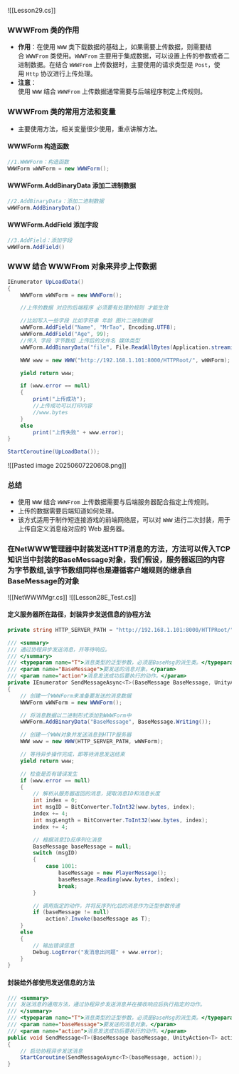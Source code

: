 ![[Lesson29.cs]]

### WWWFrom 类的作用
- **作用**：在使用 `WWW` 类下载数据的基础上，如果需要上传数据，则需要结合 `WWWFrom` 类使用。`WWWFrom` 主要用于集成数据，可以设置上传的参数或者二进制数据。在结合 `WWWFrom` 上传数据时，主要使用的请求类型是 `Post`，使用 `Http` 协议进行上传处理。
- **注意**：  
    使用 `WWW` 结合 `WWWFrom` 上传数据通常需要与后端程序制定上传规则。

### WWWFrom 类的常用方法和变量
- 主要使用方法，相关变量很少使用，重点讲解方法。
#### WWWForm 构造函数
```cs
//1.WWWForm：构造函数
WWWForm wWWForm = new WWWForm();
```
#### WWWForm.AddBinaryData 添加二进制数据
```cs
//2.AddBinaryData：添加二进制数据
wWWForm.AddBinaryData()
```
#### WWWForm.AddField 添加字段
```cs
//3.AddField：添加字段
wWWForm.AddField()
```
### WWW 结合 WWWFrom 对象来异步上传数据
```cs
IEnumerator UpLoadData()
{
    WWWForm wWWForm = new WWWForm();

    //上传的数据 对应的后端程序 必须要有处理的规则 才能生效

    //比如写入一些字段 比如字符串 年龄 图片二进制数据
    wWWForm.AddField("Name", "MrTao", Encoding.UTF8);
    wWWForm.AddField("Age", 99);
    //传入 字段 字节数组 上传后的文件名 媒体类型
    wWWForm.AddBinaryData("file", File.ReadAllBytes(Application.streamingAssetsPath + "/test.png"), "testtest.png", "application/octet-stream");

    WWW www = new WWW("http://192.168.1.101:8000/HTTPRoot/", wWWForm);

    yield return www;

    if (www.error == null)
    {
        print("上传成功");
        //上传成功可以打印内容
        //www.bytes
    }
    else
        print("上传失败" + www.error);
}

StartCoroutine(UpLoadData());
```

![[Pasted image 20250607220608.png]]

### 总结
- 使用 `WWW` 结合 `WWWFrom` 上传数据需要与后端服务器配合指定上传规则。
- 上传的数据需要后端知道如何处理。
- 该方式适用于制作短连接游戏的前端网络层，可以对 `WWW` 进行二次封装，用于上传自定义消息给对应的 Web 服务器。

### 在NetWWW管理器中封装发送HTTP消息的方法，方法可以传入TCP知识当中封装的BaseMessage对象，我们假设，服务器返回的内容为字节数组,该字节数组同样也是遵循客户端规则的继承自BaseMessage的对象

![[NetWWWMgr.cs]]
![[Lesson28E_Test.cs]]
#### 定义服务器所在路径，封装异步发送信息的协程方法
```cs
private string HTTP_SERVER_PATH = "http://192.168.1.101:8000/HTTPRoot/";

/// <summary>
/// 通过协程异步发送消息，并等待响应。
/// </summary>
/// <typeparam name="T">消息类型的泛型参数，必须是BaseMsg的派生类。</typeparam>
/// <param name="BaseMessage">要发送的消息对象。</param>
/// <param name="action">消息发送成功后要执行的动作。</param>
private IEnumerator SendMessageAsync<T>(BaseMessage BaseMessage, UnityAction<T> action) where T : BaseMessage
{
    // 创建一个WWWForm来准备要发送的消息数据
    WWWForm wWWForm = new WWWForm();

    // 将消息数据以二进制形式添加到WWWForm中
    wWWForm.AddBinaryData("BaseMessage", BaseMessage.Writing());

    // 创建一个WWW对象并发送消息到HTTP服务器
    WWW www = new WWW(HTTP_SERVER_PATH, wWWForm);

    // 等待异步操作完成，即等待消息发送结束
    yield return www;

    // 检查是否有错误发生
    if (www.error == null)
    {
        // 解析从服务器返回的消息，提取消息ID和消息长度
        int index = 0;
        int msgID = BitConverter.ToInt32(www.bytes, index);
        index += 4;
        int msgLength = BitConverter.ToInt32(www.bytes, index);
        index += 4;

        // 根据消息ID反序列化消息
        BaseMessage baseMessage = null;
        switch (msgID)
        {
            case 1001:
                baseMessage = new PlayerMessage();
                baseMessage.Reading(www.bytes, index);
                break;
        }

        // 调用指定的动作，并将反序列化后的消息作为泛型参数传递
        if (baseMessage != null)
            action?.Invoke(baseMessage as T);
    }
    else
    {
        // 输出错误信息
        Debug.LogError("发消息出问题" + www.error);
    }
}
```

#### 封装给外部使用发送信息的方法
```cs
/// <summary>
/// 发送消息的通用方法，通过协程异步发送消息并在接收响应后执行指定的动作。
/// </summary>
/// <typeparam name="T">消息类型的泛型参数，必须是BaseMsg的派生类。</typeparam>
/// <param name="baseMessage">要发送的消息对象。</param>
/// <param name="action">消息发送成功后要执行的动作。</param>
public void SendMessage<T>(BaseMessage baseMessage, UnityAction<T> action) where T : BaseMessage
{
    // 启动协程异步发送消息
    StartCoroutine(SendMessageAsync<T>(baseMessage, action));
}
```